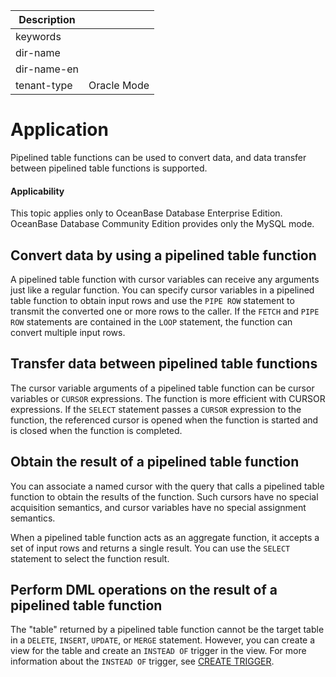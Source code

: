 | Description   |                 |
|---------------|-----------------|
| keywords      |                 |
| dir-name      |                 |
| dir-name-en   |                 |
| tenant-type   | Oracle Mode     |

# Application

Pipelined table functions can be used to convert data, and data transfer between pipelined table functions is supported.

  <main id="notice" >
    <h4>Applicability</h4>
    <p>This topic applies only to OceanBase Database Enterprise Edition. OceanBase Database Community Edition provides only the MySQL mode. </p>
  </main>

Convert data by using a pipelined table function
-------------------------------

A pipelined table function with cursor variables can receive any arguments just like a regular function. You can specify cursor variables in a pipelined table function to obtain input rows and use the `PIPE ROW` statement to transmit the converted one or more rows to the caller. If the `FETCH` and `PIPE ROW` statements are contained in the `LOOP` statement, the function can convert multiple input rows.

Transfer data between pipelined table functions
------------------------------

The cursor variable arguments of a pipelined table function can be cursor variables or `CURSOR` expressions. The function is more efficient with CURSOR expressions. If the `SELECT` statement passes a `CURSOR` expression to the function, the referenced cursor is opened when the function is started and is closed when the function is completed.

Obtain the result of a pipelined table function
-----------------------------

You can associate a named cursor with the query that calls a pipelined table function to obtain the results of the function. Such cursors have no special acquisition semantics, and cursor variables have no special assignment semantics.

When a pipelined table function acts as an aggregate function, it accepts a set of input rows and returns a single result. You can use the `SELECT` statement to select the function result.

Perform DML operations on the result of a pipelined table function
------------------------------------

The "table" returned by a pipelined table function cannot be the target table in a `DELETE`, `INSERT`, `UPDATE`, or `MERGE` statement. However, you can create a view for the table and create an `INSTEAD OF` trigger in the view. For more information about the `INSTEAD OF` trigger, see [CREATE TRIGGER](../../1100.ddl-operations-on-stored-pl-units-oracle/1100.create-trigger-oracle.md).